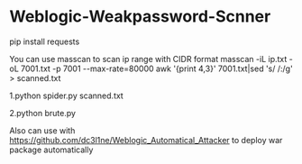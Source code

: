 # Weblogic-Weakpassword-Scnner
pip install requests

You can use masscan to scan ip range with CIDR format
  masscan -iL ip.txt -oL 7001.txt -p 7001 --max-rate=80000
  awk '{print $4,$3}' 7001.txt|sed 's/ /:/g' > scanned.txt

1.python spider.py scanned.txt

2.python brute.py

Also can use with https://github.com/dc3l1ne/Weblogic_Automatical_Attacker to deploy war package automatically
